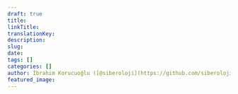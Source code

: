 ```yaml
---
draft: true
title:
linkTitle:
translationKey:
description:
slug:
date:
tags: []
categories: []
author: İbrahim Korucuoğlu ([@siberoloji](https://github.com/siberoloji))
featured_image: 
---
```

